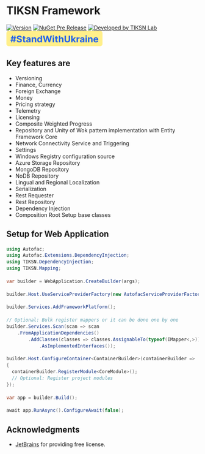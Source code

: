# TIKSN Framework

[![Version](https://img.shields.io/nuget/v/TIKSN-Framework.svg)](https://www.nuget.org/packages/TIKSN-Framework)
[![NuGet Pre Release](https://img.shields.io/nuget/vpre/TIKSN-Framework.svg)](https://www.nuget.org/packages/TIKSN-Framework)
[![Developed by TIKSN Lab](https://img.shields.io/badge/Developed%20by-TIKSN%20Lab-orange.svg)](https://tiksn.com/project/tiksn-framework/)
[![StandWithUkraine](https://raw.githubusercontent.com/vshymanskyy/StandWithUkraine/main/badges/StandWithUkraine.svg)](https://github.com/vshymanskyy/StandWithUkraine/blob/main/docs/README.md)

## Key features are

* Versioning
* Finance, Currency
* Foreign Exchange
* Money
* Pricing strategy
* Telemetry
* Licensing
* Composite Weighted Progress
* Repository and Unity of Wok pattern implementation with Entity Framework Core
* Network Connectivity Service and Triggering
* Settings
* Windows Registry configuration source
* Azure Storage Repository
* MongoDB Repository
* NoDB Repository
* Lingual and Regional Localization
* Serialization
* Rest Requester
* Rest Repository
* Dependency Injection
* Composition Root Setup base classes

## Setup for Web Application

```csharp
using Autofac;
using Autofac.Extensions.DependencyInjection;
using TIKSN.DependencyInjection;
using TIKSN.Mapping;

var builder = WebApplication.CreateBuilder(args);

builder.Host.UseServiceProviderFactory(new AutofacServiceProviderFactory());

builder.Services.AddFrameworkPlatform();

// Optional: Bulk register mappers or it can be done one by one
builder.Services.Scan(scan => scan
    .FromApplicationDependencies()
        .AddClasses(classes => classes.AssignableTo(typeof(IMapper<,>)))
            .AsImplementedInterfaces());

builder.Host.ConfigureContainer<ContainerBuilder>(containerBuilder =>
{
  containerBuilder.RegisterModule<CoreModule>();
  // Optional: Register project modules
});

var app = builder.Build();

await app.RunAsync().ConfigureAwait(false);

```

## Acknowledgments

* [JetBrains](https://www.jetbrains.com/?from=TIKSN-Framework) for providing free license.
